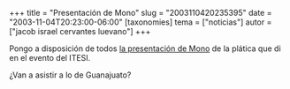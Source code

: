 +++
title = "Presentación de Mono"
slug = "2003110420235395"
date = "2003-11-04T20:23:00-06:00"
[taxonomies]
tema = ["noticias"]
autor = ["jacob israel cervantes luevano"]
+++

Pongo a disposición de todos [la presentación de
Mono](http://www12.brinkster.com/jiclmame/index.aspx) de la plática que
di en el evento del ITESI.

¿Van a asistir a lo de Guanajuato?

